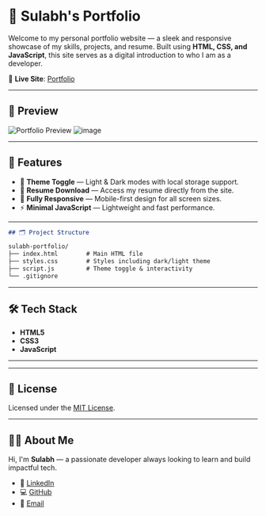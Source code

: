# 🌟 Sulabh's Portfolio

Welcome to my personal portfolio website — a sleek and responsive showcase of my skills, projects, and resume. Built using **HTML, CSS, and JavaScript**, this site serves as a digital introduction to who I am as a developer.

🔗 **Live Site**: [Portfolio](https://sulabhsaluja.github.io/sulabh-portfolio)

---

## 📸 Preview

![Portfolio Preview](https://github.com/sulabhsaluja/sulabh-portfolio/assets/preview.gif)
![image](https://github.com/user-attachments/assets/cb47451b-5f7c-4b1c-9b00-1e43eb11e0a5)


---

## 🚀 Features

- 🎨 **Theme Toggle** — Light & Dark modes with local storage support.
- 📄 **Resume Download** — Access my resume directly from the site.
- 📱 **Fully Responsive** — Mobile-first design for all screen sizes.
- ⚡ **Minimal JavaScript** — Lightweight and fast performance.

---
```markdown
## 🗂️ Project Structure

sulabh-portfolio/
├── index.html        # Main HTML file
├── styles.css        # Styles including dark/light theme
├── script.js         # Theme toggle & interactivity
└── .gitignore

````

---

## 🛠️ Tech Stack

- **HTML5**
- **CSS3** 
- **JavaScript**

---

---

## 🧾 License

Licensed under the [MIT License](LICENSE).

---

## 🙋‍♂️ About Me

Hi, I'm **Sulabh** — a passionate developer always looking to learn and build impactful tech.

* 💼 [LinkedIn](https://linkedin.com/in/sulabhsaluja)
* 💻 [GitHub](https://github.com/sulabhsaluja)
* 📧 [Email](mailto:connect.sulabhsaluja@gmail.com)


